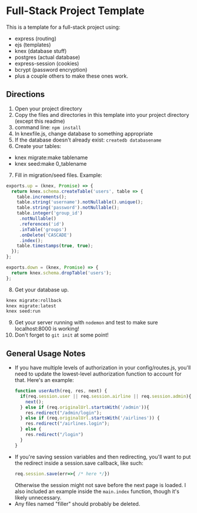 # Full-Stack Project Template

This is a template for a full-stack project using:
- express (routing)
- ejs (templates)
- knex (database stuff)
- postgres (actual database)
- express-session (cookies)
- bcrypt (password encryption)
- plus a couple others to make these ones work.

## Directions
1. Open your project directory
2. Copy the files and directories in this template into your project directory (except this readme)
3. command line: `npm install`
4. In knexfile.js, change database to something appropriate
5. If the database doesn't already exist: `createdb databasename`
6. Create your tables:
  - knex migrate:make tablename
  - knex seed:make 0_tablename
7. Fill in migration/seed files. Example:
  ```js
  exports.up = (knex, Promise) => {  
    return knex.schema.createTable('users', table => {
      table.increments();
      table.string('username').notNullable().unique();
      table.string('password').notNullable();
      table.integer('group_id')
       .notNullable()
       .references('id')
       .inTable('groups')
       .onDelete('CASCADE')
       .index();
      table.timestamps(true, true);
    });
  };

  exports.down = (knex, Promise) => {
    return knex.schema.dropTable('users');
  };
  ```
8. Get your database up.
  ```sh
  knex migrate:rollback
  knex migrate:latest
  knex seed:run
  ```
9. Get your server running with `nodemon` and test to make sure localhost:8000 is working!
10. Don't forget to `git init` at some point!

## General Usage Notes
- If you have multiple levels of authorization in  your config/routes.js, you'll need to update the lowest-level authorization function to account for that. Here's an example:
  ```js
  function userAuth(req, res, next) {
    if(req.session.user || req.session.airline || req.session.admin){
      next();
    } else if (req.originalUrl.startsWith('/admin')){
      res.redirect("/admin/login");
    } else if (req.originalUrl.startsWith('/airlines')) {
      res.redirect("/airlines.login");
    } else {
      res.redirect("/login")
    }
  }
  ```
- If you're saving session variables and then redirecting, you'll want to put the redirect inside a session.save callback, like such:
  ```js
  req.session.save(err=>{ /* here */})
  ```
  Otherwise the session might not save before the next page is loaded. I also included an example inside the `main.index` function, though it's likely unnecessary.
- Any files named "filler" should probably be deleted.
